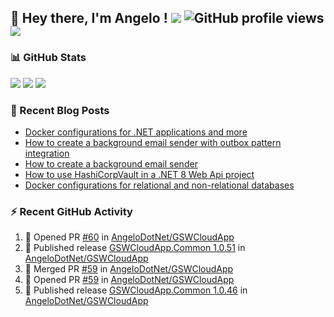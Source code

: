 ## 👋 Hey there, I'm Angelo ! ![](https://img.shields.io/badge/Intel-Core_i5_12th-0071C5?style=for-the-badge&logo=intel&logoColor=white) ![GitHub profile views](https://komarev.com/ghpvc/?username=angelodotnet&color=blue&style=for-the-badge) <a href="https://www.buymeacoffee.com/angelodotnet" target="_blank"><img src="https://img.shields.io/badge/Buy%20Me%20A%20Coffee-FFDD00.svg?style=for-the-badge&logo=Buy-Me-A-Coffee&logoColor=black"></a>
<!--[![GitHub followers](https://img.shields.io/github/followers/angelodotnet?label=GitHub%20Followers&style=for-the-badge)](https://github.com/angelodotnet) -->
<!--<a href="https://dev.to/angelodotnet" target="_blank"><img src="https://img.shields.io/badge/dev.to-0A0A0A.svg?style=for-the-badge&logo=devdotto&logoColor=white"></a>-->
<!--
### HacktoberFest 2024
[![An image of @angeloit87's Holopin badges, which is a link to view their full Holopin profile](https://holopin.me/angeloit87)](https://holopin.io/@angeloit87)

### 📱 Contact me
<a href="https://dev.to/angelodotnet"><img src="https://img.shields.io/badge/dev.to-0A0A0A.svg?style=for-the-badge&logo=devdotto&logoColor=white"></a>
-->
### 📊 GitHub Stats
![](http://github-profile-summary-cards.vercel.app/api/cards/profile-details?username=angelodotnet&theme=darcula)
![](http://github-profile-summary-cards.vercel.app/api/cards/stats?username=angelodotnet&theme=darcula)
![](http://github-profile-summary-cards.vercel.app/api/cards/repos-per-language?username=angelodotnet&theme=darcula)

### 📝 Recent Blog Posts
<!-- BLOG-POST-LIST:START -->
- [Docker configurations for .NET applications and more](https://dev.to/angelodotnet/docker-configurations-for-net-applications-and-more-1pg8)
- [How to create a background email sender with outbox pattern integration](https://dev.to/angelodotnet/example-to-create-a-background-email-sender-with-outbox-pattern-integration-4cdl)
- [How to create a background email sender](https://dev.to/angelodotnet/example-to-create-a-background-email-sender-31i)
- [How to use HashiCorpVault in a .NET 8 Web Api project](https://dev.to/angelodotnet/how-to-use-hashicorpvault-in-a-net-8-web-api-project-1f1m)
- [Docker configurations for relational and non-relational databases](https://dev.to/angelodotnet/docker-configurations-for-relational-and-non-relational-databases-ekc)
<!-- BLOG-POST-LIST:END -->

### ⚡ Recent GitHub Activity
<!--START_SECTION:activity-->
1. 💪 Opened PR [#60](https://github.com/AngeloDotNet/GSWCloudApp/pull/60) in [AngeloDotNet/GSWCloudApp](https://github.com/AngeloDotNet/GSWCloudApp)
2. 🚀 Published release [GSWCloudApp.Common 1.0.51](https://github.com/AngeloDotNet/GSWCloudApp/releases/tag/Common_v1.0.51) in [AngeloDotNet/GSWCloudApp](https://github.com/AngeloDotNet/GSWCloudApp)
3. 🎉 Merged PR [#59](https://github.com/AngeloDotNet/GSWCloudApp/pull/59) in [AngeloDotNet/GSWCloudApp](https://github.com/AngeloDotNet/GSWCloudApp)
4. 💪 Opened PR [#59](https://github.com/AngeloDotNet/GSWCloudApp/pull/59) in [AngeloDotNet/GSWCloudApp](https://github.com/AngeloDotNet/GSWCloudApp)
5. 🚀 Published release [GSWCloudApp.Common 1.0.46](https://github.com/AngeloDotNet/GSWCloudApp/releases/tag/Common_v1.0.46) in [AngeloDotNet/GSWCloudApp](https://github.com/AngeloDotNet/GSWCloudApp)
<!--END_SECTION:activity-->
